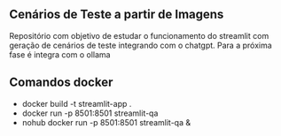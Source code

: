 ## Cenários de Teste a partir de Imagens

Repositório com objetivo de estudar o funcionamento do streamlit com geração de cenários de teste integrando com o chatgpt. Para a próxima fase é integra com o ollama

## Comandos docker

- docker build -t streamlit-app .
- docker run -p 8501:8501 streamlit-qa
- nohub docker run -p 8501:8501 streamlit-qa &
